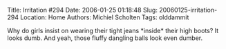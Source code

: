 Title: Irritation #294
Date: 2006-01-25 01:18:48
Slug: 20060125-irritation-294
Location: Home
Authors: Michiel Scholten
Tags: olddammit

<p>Why do girls insist on wearing their tight jeans *inside* their high boots? It looks dumb. And yeah, those fluffy dangling balls look even dumber.</p>
